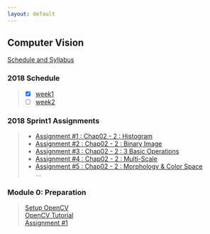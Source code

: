 ```yaml
---
layout: default
---
```


## Computer Vision
[Schedule and Syllabus](./docs/syllabus.html)

### 2018 Schedule
>- [x] [week1](./docs/sprint1/week1.html)
>- [ ] [week2](./docs/sprint1/week2.html)

### 2018 Sprint1 Assignments  
> - [Assignment #1 : Chap02 - 2 : Histogram](./docs/assignment1.html)  
> - [Assignment #2 : Chap02 - 2 : Binary Image]()  
> - [Assignment #3 : Chap02 - 2 : 3 Basic Operations]()
> - [Assignment #4 : Chap02 - 2 : Multi-Scale]()  
> - [Assignment #5 : Chap02 - 2 : Morphology & Color Space]()  
...

### Module 0: Preparation
>[Setup OpenCV](./docs/assignment1.html)  
>[OpenCV Tutorial](./docs/assignment1.html)  
>[Assignment #1](./docs/assignment1.html)  